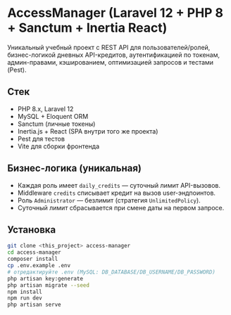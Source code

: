 # AccessManager (Laravel 12 + PHP 8 + Sanctum + Inertia React)

Уникальный учебный проект с REST API для пользователей/ролей, бизнес-логикой дневных API-кредитов, аутентификацией по токенам, админ-правами, кэшированием, оптимизацией запросов и тестами (Pest).

## Стек

-   PHP 8.x, Laravel 12
-   MySQL + Eloquent ORM
-   Sanctum (личные токены)
-   Inertia.js + React (SPA внутри того же проекта)
-   Pest для тестов
-   Vite для сборки фронтенда

## Бизнес-логика (уникальная)

-   Каждая роль имеет `daily_credits` — суточный лимит API-вызовов.
-   Middleware `credits` списывает кредит на вызов user-эндпоинтов.
-   Роль `Administrator` — безлимит (стратегия `UnlimitedPolicy`).
-   Суточный лимит сбрасывается при смене даты на первом запросе.

## Установка

```bash
git clone <this_project> access-manager
cd access-manager
composer install
cp .env.example .env
# отредактируйте .env (MySQL: DB_DATABASE/DB_USERNAME/DB_PASSWORD)
php artisan key:generate
php artisan migrate --seed
npm install
npm run dev
php artisan serve
```
